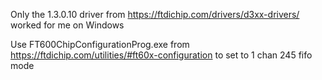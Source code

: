 Only the 1.3.0.10 driver from https://ftdichip.com/drivers/d3xx-drivers/ worked for me on Windows

Use FT600ChipConfigurationProg.exe from https://ftdichip.com/utilities/#ft60x-configuration to set to 1 chan 245 fifo mode

